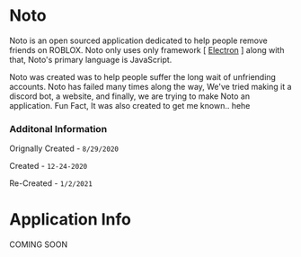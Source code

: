 # Noto
Noto is an open sourced application dedicated to help people remove friends on ROBLOX. Noto only uses only framework [ [Electron](https://electronjs.org/docs) ] along with that, Noto's primary language is JavaScript. 

Noto was created was to help people suffer the long wait of unfriending accounts.
Noto has failed many times along the way, We've tried making it a discord bot, a website, and finally, we are trying to make Noto
an application. Fun Fact, It was also created to get me known.. hehe

### Additonal Information

Orignally Created - `8/29/2020`

Created -  `12-24-2020`

Re-Created - `1/2/2021`


# Application Info

COMING SOON

